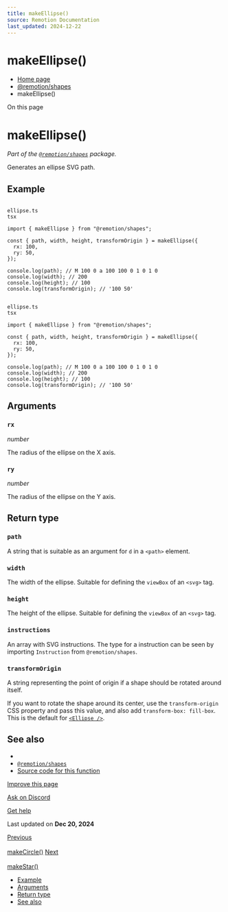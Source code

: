 ```yaml
---
title: makeEllipse()
source: Remotion Documentation
last_updated: 2024-12-22
---
```


# makeEllipse()

- [Home page](/)
- [@remotion/shapes](/docs/shapes/)
- makeEllipse()

On this page

# makeEllipse()

_Part of the [`@remotion/shapes`](/docs/shapes) package._

Generates an ellipse SVG path.

## Example [​](\#example "Direct link to Example")

```

ellipse.ts
tsx

import { makeEllipse } from "@remotion/shapes";

const { path, width, height, transformOrigin } = makeEllipse({
  rx: 100,
  ry: 50,
});

console.log(path); // M 100 0 a 100 100 0 1 0 1 0
console.log(width); // 200
console.log(height); // 100
console.log(transformOrigin); // '100 50'
```

```

ellipse.ts
tsx

import { makeEllipse } from "@remotion/shapes";

const { path, width, height, transformOrigin } = makeEllipse({
  rx: 100,
  ry: 50,
});

console.log(path); // M 100 0 a 100 100 0 1 0 1 0
console.log(width); // 200
console.log(height); // 100
console.log(transformOrigin); // '100 50'
```

## Arguments [​](\#arguments "Direct link to Arguments")

### `rx`

_number_

The radius of the ellipse on the X axis.

### `ry`

_number_

The radius of the ellipse on the Y axis.

## Return type [​](\#return-type "Direct link to Return type")

### `path`

A string that is suitable as an argument for `d` in a `<path>` element.

### `width`

The width of the ellipse. Suitable for defining the `viewBox` of an `<svg>` tag.

### `height`

The height of the ellipse. Suitable for defining the `viewBox` of an `<svg>` tag.

### `instructions`

An array with SVG instructions. The type for a instruction can be seen by importing `Instruction` from `@remotion/shapes`.

### `transformOrigin`

A string representing the point of origin if a shape should be rotated around itself.

If you want to rotate the shape around its center, use the `transform-origin` CSS property and pass this value, and also add `transform-box: fill-box`. This is the default for [`<Ellipse />`](/docs/shapes/ellipse).

## See also [​](\#see-also "Direct link to See also")

- [<Ellipse />](/docs/shapes/ellipse)
- [`@remotion/shapes`](/docs/shapes)
- [Source code for this function](https://github.com/remotion-dev/remotion/blob/main/packages/shapes/src/utils/make-ellipse.ts)

[Improve this page](https://github.com/remotion-dev/remotion/edit/main/packages/docs/docs/shapes/make-ellipse.mdx)

[Ask on Discord](https://remotion.dev/discord)

[Get help](/docs/get-help)

Last updated on **Dec 20, 2024**

[Previous\
\
makeCircle()](/docs/shapes/make-circle) [Next\
\
makeStar()](/docs/shapes/make-star)

- [Example](#example)
- [Arguments](#arguments)
- [Return type](#return-type)
- [See also](#see-also)
